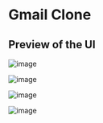 

# Gmail Clone
## Preview of the UI


![image](https://drive.google.com/uc?export=view&id=11ZhY0Q3QAvwS6iu9hdWuGF97yQ4NjLky)&nbsp;&nbsp;&nbsp;&nbsp;&nbsp;&nbsp;

![image](https://drive.google.com/uc?export=view&id=1VI7Ky3zeLm4kVwju0yCAM9onO8YoMyta)&nbsp;&nbsp;&nbsp;&nbsp;&nbsp;&nbsp;

![image](https://drive.google.com/uc?export=view&id=1O5qW8eyjpqV_QDS8b4iYpeQGeRi0LYwL)&nbsp;&nbsp;&nbsp;&nbsp;&nbsp;&nbsp;

![image](https://drive.google.com/uc?export=view&id=1XpTZidMHx-vRZHJ4u_x24nts82TMWPNW)&nbsp;&nbsp;&nbsp;&nbsp;&nbsp;&nbsp;

